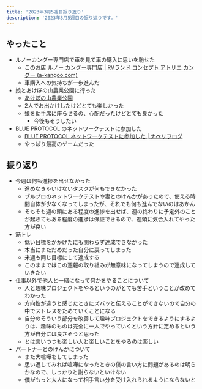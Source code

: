 ```yaml
---
title: '2023年3月5週目振り返り'
description: '2023年3月5週目の振り返りです。'
---
```


## やったこと

- ルノーカングー専門店で車を見て車の購入に思いを馳せた
  - このお店  [ルノー カングー専門店 | RVランド コンセプト アトリエ カングー (a-kangoo.com)](https://www.a-kangoo.com/)
  - 車購入への気持ちが一歩進んだ
- 娘とあけぼの山農業公園に行った
  - [あけぼの山農業公園](https://www.akebonoyama-nougyoukouen.jp/)
  - 2人でお出かけしたけどとても楽しかった
  - 娘を助手席に座らせるの、心配だったけどとても良かった
    - 今後もそうしたい
- BLUE PROTOCOL のネットワークテストに参加した
  - [BLUE PROTOCOL ネットワークテストに参加した | ナベリヲログ](https://blog.nabeliwo.com/2023/04/blue-protocol-network-test/)
  - やっぱり最高のゲームだった

## 振り返り

- 今週は何も進捗を出せなかった
  - 進めなきゃいけないタスクが何もできなかった
  - ブルプロのネットワークテストや妻とのけんかがあったので、使える時間自体が少なくなってしまったが、それでも何も進んでないのはあかん
  - そもそも週の頭にある程度の進捗を出せば、週の終わりに予定外のことが起きてもある程度の進捗は保証できるので、週頭に気合入れてやった方が良い
- 筋トレ
  - 低い目標をかかげたにも関わらず達成できなかった
  - 本当にまただめだった自分に戻ってしまった
  - 来週も同じ目標にして達成する
  - このままではこの週報の取り組みが無意味になってしまうので達成していきたい
- 仕事以外で他人と一緒になって何かをやることについて
  - 人と趣味プロジェクトをやるというのがとても苦手ということが改めてわかった
  - 方向性が違うと感じたときにズバッと伝えることができないので自分の中でストレスをためていくことになる
  - 自分のそういう部分を改善して趣味プロジェクトをできるようにするよりは、趣味のものは完全に一人でやっていくという方針に定めるという方が自分には良さそうと思った
  - とは言いつつも楽しい人と楽しいことをやるのは楽しい
- パートナーとのけんかについて
  - また大喧嘩をしてしまった
  - 思い返してみれば喧嘩になったときの僕の言い方に問題があるのは明らかなので、しっかりと謝らないといけない
  - 僕がもっと大人になって相手言い分を受け入れられるようにならないと
